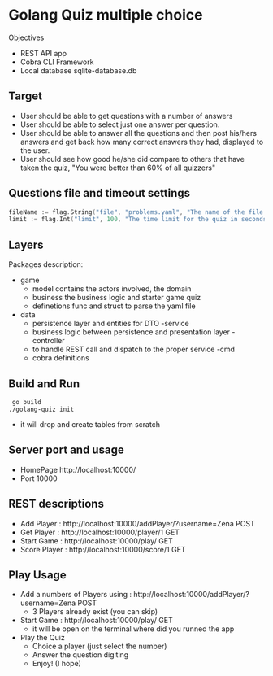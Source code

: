# Golang Quiz multiple choice

Objectives
- REST API app
- Cobra CLI Framework
- Local database sqlite-database.db

## Target
- User should be able to get questions with a number of answers
- User should be able to select just one answer per question.
- User should be able to answer all the questions and then post his/hers answers and get back how many correct answers they had, displayed to the user.
- User should see how good he/she did compare to others that have taken the quiz, "You were better than 60% of all quizzers"

## Questions file and timeout settings
```go
fileName := flag.String("file", "problems.yaml", "The name of the file with the problems")
limit := flag.Int("limit", 100, "The time limit for the quiz in seconds")
```

## Layers
Packages description:
- game
    - model contains the actors involved, the domain
    - business the business logic and starter game quiz
    - definetions func and struct to parse the yaml file
- data
    - persistence layer and entities for DTO
-service
    - business logic between persistence and presentation layer
-controller
    - to handle REST call and dispatch to the proper service
-cmd
    - cobra definitions 

## Build and Run
```
 go build
./golang-quiz init

```
- it will drop and create tables from scratch

## Server port and usage
- HomePage http://localhost:10000/
- Port 10000

## REST descriptions
- Add Player : http://localhost:10000/addPlayer/?username=Zena POST
- Get Player : http://localhost:10000/player/1 GET
- Start Game : http://localhost:10000/play/ GET
- Score Player : http://localhost:10000/score/1 GET

## Play Usage
- Add a numbers of Players using : http://localhost:10000/addPlayer/?username=Zena POST
    - 3 Players already exist (you can skip)
- Start Game : http://localhost:10000/play/ GET
    - it will be open on the terminal where did you runned the app
- Play the Quiz 
    - Choice a player (just select the number) 
    - Answer the question digiting 
    - Enjoy! (I hope)
